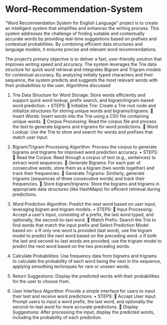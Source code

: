 # Word-Recommendation-System

"Word Recommendation System for English Language" project is to create an intelligent system that simplifies and enhances the writing process. This system addresses the challenge of finding suitable and contextually accurate words by providing real-time suggestions based on prefixes and contextual probabilities. By combining efficient data structures and language models, it ensures precise and relevant word recommendations.

The project’s primary objective is to deliver a fast, user-friendly solution that improves writing speed and accuracy. The system leverages the Trie data structure for quick word retrieval and integrates Bigram and Trigram models for contextual accuracy. By analyzing initially typed characters and their sequence, the system predicts and suggests the most relevant words with their probabilities to the user. 
Algorithms discussed

1.	Trie Data Structure for Word Storage: Store words efficiently and support quick word lookup, prefix search, and bigram/trigram-based word prediction.
•	STEPS:
	Initialize Trie: Create a Trie root node and initialize structures for storing unique words and bigrams/trigrams.
	Insert Words: Insert words into the Trie using a CSV file containing unique words.
	Corpus Processing: Read the corpus file and process the text to generate bigrams and trigrams for word predictions.
	Word Lookup: Use the Trie to store and search for words and prefixes that match user input.
 
2.	Bigram/Trigram Processing Algorithm: Process the corpus to generate bigrams and trigrams for improved word prediction accuracy.
•	STEPS:
	Read the Corpus: Read through a corpus of text (e.g., sentences) to extract word sequences.
	Generate Bigrams: For each pair of consecutive words, store them as a bigram (two words together) and track their frequencies.
	Generate Trigrams: Similarly, generate trigrams (sequences of three consecutive words) and track their frequencies.
	Store bigram/trigrams: Store the bigrams and trigrams in appropriate data structures (like HashMaps) for efficient retrieval during predictions.
 
3.	Word Prediction Algorithm: Predict the next word based on user input, leveraging bigram and trigram models.
•	STEPS:
	Input Processing: Accept a user’s input, consisting of a prefix, the last word typed, and optionally, the second-to-last word.
	Match Prefix: Search the Trie to find words that match the input prefix and Select Prediction Model based on-
o	If only one word is provided (last word), use the bigram model to predict the next word based on the preceding word.
o	If both the last and second-to-last words are provided, use the trigram model to predict the next word based on the two preceding words.

4.	Calculate Probabilities: Use frequency data from bigrams and trigrams to calculate the probability of each word being the next in the sequence, applying smoothing techniques for rare or unseen words.

5.	Return Suggestions: Display the predicted words with their probabilities for the user to choose from.
  
6.	User Interface Algorithm: Provide a simple interface for users to input their text and receive word predictions.
•	STEPS:
	Accept User Input: Prompt users to input a word prefix, the last word, and optionally the second-to-last word for more accurate predictions.
	Display Suggestions: After processing the input, display the predicted words, including the probability of each prediction.



